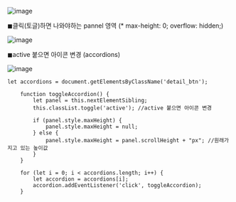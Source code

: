 
![image](https://github.com/YENAZIGMINA/Publilshing/assets/129706758/a25cc329-71e1-492a-aa73-4345ac40eea5)




◼클릭(토글)하면 나와야하는 pannel 영역 (* max-height: 0; overflow: hidden;)

![image](https://github.com/YENAZIGMINA/Publilshing/assets/129706758/bbfd0d6e-916a-42f2-a28c-e82776bb1e6c)

◼active 붙으면 아이콘 변경 (accordions)

![image](https://github.com/YENAZIGMINA/Publilshing/assets/129706758/de8e3f57-d5f5-4516-96cb-75999cc4e297)




    let accordions = document.getElementsByClassName('detail_btn');

        function toggleAccordion() {
            let panel = this.nextElementSibling;
            this.classList.toggle('active'); //active 붙으면 아이콘 변경

            if (panel.style.maxHeight) {
                panel.style.maxHeight = null;
            } else {
                panel.style.maxHeight = panel.scrollHeight + "px"; //원래가지고 있는 높이값
            }
        }

        for (let i = 0; i < accordions.length; i++) {
            let accordion = accordions[i];
            accordion.addEventListener('click', toggleAccordion);
        }
